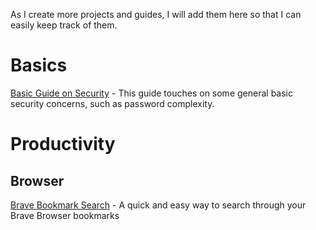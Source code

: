 As I create more projects and guides, I will add them here so that I can easily keep track of them.

# Basics

[Basic Guide on Security](https://github.com/ham1ngja/Guides/blob/main/basics/security.md) - This guide touches on some general basic security concerns, such as password complexity.

# Productivity

## Browser

[Brave Bookmark Search](https://github.com/ham1ngja/Guides/blob/main/productivity/browser/Brave%20Bookmark%20Search.md) - A quick and easy way to search through your Brave Browser bookmarks
